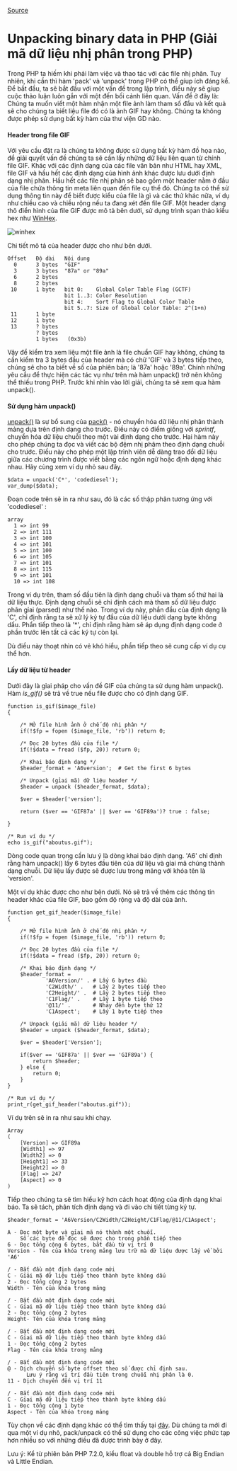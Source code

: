 
[Source](https://www.codediesel.com/php/unpacking-binary-data/ "Permalink to Unpacking binary data in PHP")

# Unpacking binary data in PHP (Giải mã dữ liệu nhị phân trong PHP)

Trong PHP ta hiếm khi phải làm việc và thao tác với các file nhị phân. Tuy nhiên, khi cần thì hàm 'pack' và 'unpack' trong PHP có thể gíup ích đáng kể. Để bắt đầu, ta sẽ bắt đầu với một vấn đề trong lập trình, điều này sẽ gíup cuộc thảo luận luôn gắn với một đến bối cảnh liên quan. Vấn đề ở đây là: Chúng ta muốn viết một hàm nhận một file ảnh làm tham số đầu và kết quả sẽ cho chúng ta biết liệu file đó có là ảnh GIF hay không. Chúng ta không được phép sử dụng bất kỳ hàm của thư viện GD nào.

#### Header trong file GIF

Với yêu cầu đặt ra là chúng ta không được sử dụng bất kỳ hàm đồ họa nào, để giải quyết vấn đề chúng ta sẽ cần lấy những dữ liệu liên quan từ chính file GIF. Khác với các định dạng của các file văn bản như HTML hay XML, file GIF và hầu hết các định dạng của hình ảnh khác được lưu dưới định dạng nhị phân. Hầu hết các file nhị phân sẽ bao gồm một header nằm ở đầu của file chứa thông tin meta liên quan đến file cụ thể đó. Chúng ta có thể sử dụng thông tin này để biết được kiểu của file là gì và các thứ khác nữa, ví dụ như chiều cao và chiều rộng nếu ta đang xét đến file GIF. Một header dạng thô điển hình của file GIF được mô tả bên dưới, sử dụng trình sọan thảo kiểu hex như [WinHex][1].

![][2]

Chi tiết mô tả của header được cho như bên dưới.

        
    Offset   Độ dài   Nội dung
      0      3 bytes  "GIF"
      3      3 bytes  "87a" or "89a"
      6      2 bytes  
      8      2 bytes  
     10      1 byte   bit 0:    Global Color Table Flag (GCTF)
                      bit 1..3: Color Resolution
                      bit 4:    Sort Flag to Global Color Table
                      bit 5..7: Size of Global Color Table: 2^(1+n)
     11      1 byte   
     12      1 byte   
     13      ? bytes  
             ? bytes  
             1 bytes   (0x3b)

Vậy để kiểm tra xem liệu một file ảnh là file chuẩn GIF hay không, chúng ta cần kiểm tra 3 bytes đầu của header mà có chữ 'GIF' và 3 bytes tiếp theo, chúng sẽ cho ta biết về số của phiên bản; là '87a' hoặc '89a'. Chính những yêu cầu để thực hiện các tác vụ như trên mà hàm unpack() trở nên không thể thiếu trong PHP. Trước khi nhìn vào lời giải, chúng ta sẽ xem qua hàm unpack().

#### Sử dụng hàm unpack()

[unpack()][3] là sự bổ sung của [pack()][4] - nó chuyển hóa dữ liệu nhị phân thành mảng dựa trên định dạng cho trước. Điều này có điểm giống với _sprintf_, chuyển hóa dữ liệu chuỗi theo một vài định dạng cho trước. Hai hàm này cho phép chúng ta đọc và viết các bộ đệm nhị phâm theo định dạng chuỗi cho trước. Điều này cho phép một lập trình viên  dễ dàng trao đổi dữ liệu giữa các chương trình được viết bằng các ngôn ngữ hoặc định dạng khác nhau. Hãy cùng xem ví dụ nhỏ sau đây.
      
    $data = unpack('C*', 'codediesel');
    var_dump($data);

Đoạn code trên sẽ in ra như sau, đó là các số thập phân tương ứng với 'codediesel' :
  
    array
      1 => int 99
      2 => int 111
      3 => int 100
      4 => int 101
      5 => int 100
      6 => int 105
      7 => int 101
      8 => int 115
      9 => int 101
      10 => int 108

Trong ví dụ trên, tham số đầu tiên là định dạng chuỗi và tham số thứ hai là dữ liệu thực. Định dạng chuỗi sẽ chỉ định cách mà tham số dữ liệu được phân gỉai (parsed) như thế nào. Trong ví dụ này, phần đầu của định dạng là 'C', chỉ định rằng ta sẽ xử lý ký tự đầu của dữ liệu dưới dạng byte không dấu. Phần tiếp theo là '*', chỉ định rằng hàm sẽ áp dụng định dạng code ở phần trước lên tất cả các ký tự còn lại.

Dù điều này thoạt nhìn có vẻ khó hiểu, phần tiếp theo sẽ cung cấp ví dụ cụ thể hơn.

#### Lấy dữ liệu từ header

Dưới đây là gỉai pháp cho vấn đề GIF của chúng ta sử dụng hàm unpack(). Hàm _is_gif()_ sẽ trả về true nếu file được cho có định dạng GIF.

    function is_gif($image_file)
    {
     
        /* Mở file hình ảnh ở chế độ nhị phân */
        if(!$fp = fopen ($image_file, 'rb')) return 0;
     
        /* Đọc 20 bytes đầu của file */
        if(!$data = fread ($fp, 20)) return 0;
     
        /* Khai báo định dạng */
        $header_format = 'A6version';  # Get the first 6 bytes
    
        /* Unpack (gỉai mã) dữ liệu header */
        $header = unpack ($header_format, $data);
     
        $ver = $header['version'];
     
        return ($ver == 'GIF87a' || $ver == 'GIF89a')? true : false;
     
    }
     
    /* Run ví dụ */
    echo is_gif("aboutus.gif");

Dòng code quan trọng cần lưu ý là dòng khai báo định dạng. 'A6' chỉ định rằng hàm unpack() lấy 6 bytes đầu tiên của dữ liệu và gỉai mã chúng thành dạng chuỗi. Dữ liệu lấy được sẽ được lưu trong mảng với khóa tên là 'version'.

Một ví dụ khác được cho như bên dưới. Nó sẽ trả về thêm các thông tin header khác của file GIF, bao gồm độ rộng và độ dài của ảnh.
 
    function get_gif_header($image_file)
    {
     
        /* Mở file hình ảnh ở chế độ nhị phân */
        if(!$fp = fopen ($image_file, 'rb')) return 0;
     
        /* Đọc 20 bytes đầu của file */
        if(!$data = fread ($fp, 20)) return 0;
     
        /* Khai báo định dạng */
        $header_format = 
                'A6Version/' . # Lấy 6 bytes đầu
                'C2Width/' .   # Lấy 2 bytes tiếp theo
                'C2Height/' .  # Lấy 2 bytes tiếp theo
                'C1Flag/' .    # Lấy 1 byte tiếp theo
                '@11/' .       # Nhảy đến byte thứ 12
                'C1Aspect';    # Lấy 1 byte tiếp theo
    
        /* Unpack (giải mã) dữ liệu header */
        $header = unpack ($header_format, $data);
     
        $ver = $header['Version'];
     
        if($ver == 'GIF87a' || $ver == 'GIF89a') {
            return $header;
        } else {
            return 0;
        }
    }
     
    /* Run ví dụ */
    print_r(get_gif_header("aboutus.gif"));

Ví dụ trên sẽ in ra như sau khi chạy.
 
    Array
    (
        [Version] => GIF89a
        [Width1] => 97
        [Width2] => 0
        [Height1] => 33
        [Height2] => 0
        [Flag] => 247
        [Aspect] => 0
    )

Tiếp theo chúng ta sẽ tìm hiểu kỹ hơn cách hoạt động của định dạng khai báo. Ta sẽ tách, phân tích định dạng và đi vào chi tiết từng ký tự.

    $header_format = 'A6Version/C2Width/C2Height/C1Flag/@11/C1Aspect';    
    
    A - Đọc một byte và gỉai mã nó thành một chuỗi. 
        Số các byte để đọc sẽ được cho trong phần tiếp theo
    6 - Đọc tổng cộng 6 bytes, bắt đầu từ vị trí 0
    Version - Tên của khóa trong mảng lưu trữ mà dữ liệu được lấy về bởi 'A6' 
     
    / - Bắt đầu một định dạng code mới
    C - Gỉải mã dữ liệu tiếp theo thành byte không dấu
    2 - Đọc tổng cộng 2 bytes
    Width - Tên của khóa trong mảng
     
    / - Bắt đầu một định dạng code mới
    C - Gỉai mã dữ liệu tiếp theo thành byte không dấu
    2 - Đọc tổng cộng 2 bytes
    Height- Tên của khóa trong mảng
     
    / - Bắt đầu một định dạng code mới
    C - Gỉai mã dữ liệu tiếp theo thành byte không dấu
    1 - Đọc tổng cộng 2 bytes
    Flag - Tên của khóa trong mảng
     
    / - Bắt đầu một định dạng code mới
    @ - Dịch chuyển số byte offset theo số được chỉ định sau.
          Lưu ý rằng vị trí đầu tiên trong chuỗi nhị phân là 0. 
    11 - Dịch chuyển đến vị trí 11
     
    / - Bắt đầu một định dạng code mới
    C - Gỉai mã dữ liệu tiếp theo thành byte không dấu
    1 - Đọc tổng cộng 1 byte
    Aspect - Tên của khóa trong mảng

Tùy chọn về các định dạng khác có thể tìm thấy tại [đây][4]. Dù chúng ta mới đi qua một ví dụ nhỏ, pack/unpack có thể sử dụng cho các công việc phức tạp hơn nhiều so với những điều đã được trình bày ở đây.

Lưu ý: Kể từ phiên bản PHP 7.2.0, kiểu float và double hỗ trợ cả Big Endian và Little Endian.

[1]: http://www.x-ways.net/winhex/index-m.html
[2]: http://www.codediesel.com/wp-content/uploads/2010/09/winhex.gif "winhex"
[3]: http://php.net/manual/en/function.unpack.php
[4]: http://www.php.net/manual/en/function.pack.php

  
